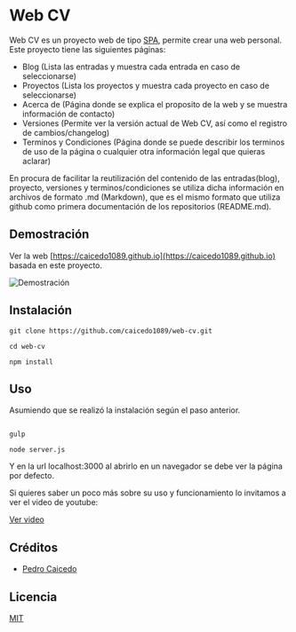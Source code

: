 # Web CV

Web CV es un proyecto web de tipo [SPA](https://es.wikipedia.org/wiki/Single-page_application), permite crear una web personal. Este proyecto tiene las siguientes páginas:

- Blog (Lista las entradas y muestra cada entrada en caso de seleccionarse)
- Proyectos (Lista los proyectos y muestra cada proyecto en caso de seleccionarse)
- Acerca de (Página donde se explica el proposito de la web y se muestra información de contacto)
- Versiones (Permite ver la versión actual de Web CV, así como el registro de cambios/changelog)
- Terminos y Condiciones (Página donde se puede describir los terminos de uso de la página o cualquier otra información legal que quieras aclarar)

En procura de facilitar la reutilización del contenido de las entradas(blog), proyecto, versiones y terminos/condiciones se utiliza dicha información en archivos de formato .md (Markdown), que es el mismo formato que utiliza github como primera documentación de los repositorios (README.md).

## Demostración

Ver la web [https://caicedo1089.github.io](https://caicedo1089.github.io) basada en este proyecto.

![Demostración](https://https://caicedo1089.github.io/img/webcv/demo.gif)

## Instalación

```
git clone https://github.com/caicedo1089/web-cv.git

cd web-cv

npm install
```

## Uso

Asumiendo que se realizó la instalación según el paso anterior.

```

gulp

node server.js
```

Y en la url localhost:3000 al abrirlo en un navegador se debe ver la página por defecto.

Si quieres saber un poco más sobre su uso y funcionamiento lo invitamos a ver el video de youtube:

[Ver video](https://www.youtube.com/embed/GZasf7z_hAQ)

## Créditos
- [Pedro Caicedo](http://pcaicedo.com)

## Licencia

[MIT](https://opensource.org/licenses/MIT)